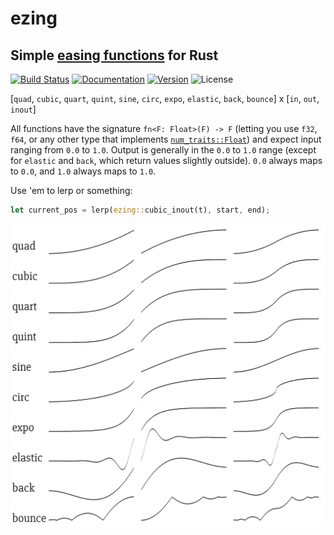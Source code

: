 # ezing

## Simple [easing functions](http://easings.net/) for Rust

[![Build Status](https://travis-ci.org/michaelfairley/ezing.svg?branch=master)](https://travis-ci.org/michaelfairley/ezing)
[![Documentation](https://docs.rs/ezing/badge.svg)](https://docs.rs/ezing)
[![Version](https://img.shields.io/crates/v/ezing.svg)](https://crates.io/crates/ezing)
![License](https://img.shields.io/crates/l/ezing.svg)

[`quad`, `cubic`, `quart`, `quint`, `sine`, `circ`, `expo`, `elastic`, `back`, `bounce`] x [`in`, `out`, `inout`]

All functions have the signature `fn<F: Float>(F) -> F` (letting you use `f32`, `f64`, or any other type that implements [`num_traits::Float`](https://docs.rs/num-traits/0.2.0/num_traits/float/trait.Float.html)) and expect input ranging from `0.0` to `1.0`. Output is generally in the `0.0` to `1.0` range (except for `elastic` and `back`, which return values slightly outside). `0.0` always maps to `0.0`, and `1.0` always maps to `1.0`.

Use 'em to lerp or something:
```rust
let current_pos = lerp(ezing::cubic_inout(t), start, end);
```

![](demo.png)

